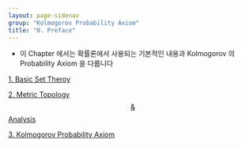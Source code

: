 ```yaml
---
layout: page-sidenav
group: "Kolmogorov Probability Axiom"
title: "0. Preface"
---
```


- 이 Chapter 에서는 확률론에서 사용되는 기본적인 내용과 Kolmogorov 의 Probability Axiom 을 다룹니다


[1. Basic Set Theroy](https://sungbinlim.github.io/sl/docs/mpsl/0101)

[2. Metric Topology $$ \& $$ Analysis](https://sungbinlim.github.io/sl/docs/mpsl/0102)

[3. Kolmogorov Probability Axiom](https://sungbinlim.github.io/sl/docs/mpsl/0103)